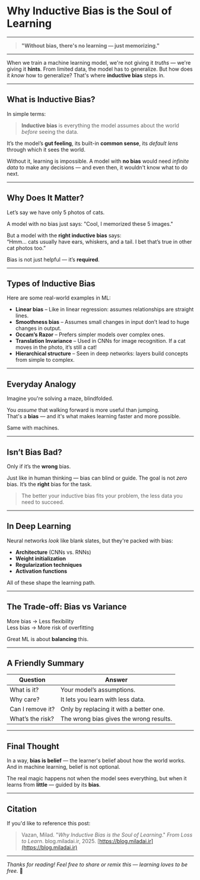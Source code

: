 # Why Inductive Bias is the Soul of Learning


---

> **"Without bias, there's no learning — just memorizing."**

---

When we train a machine learning model, we're not giving it *truths* — we're giving it **hints**. From limited data, the model has to generalize. But how does it *know* how to generalize? That's where **inductive bias** steps in.

---

## What is Inductive Bias?

In simple terms:

> **Inductive bias** is everything the model assumes about the world *before* seeing the data.

It’s the model’s **gut feeling**, its built-in **common sense**, its *default lens* through which it sees the world.

Without it, learning is impossible. A model with **no bias** would need *infinite data* to make any decisions — and even then, it wouldn't know what to do next.

---

## Why Does It Matter?

Let’s say we have only 5 photos of cats.

A model with no bias just says: "Cool, I memorized these 5 images."

But a model with the **right inductive bias** says:  
“Hmm... cats usually have ears, whiskers, and a tail. I bet that’s true in other cat photos too.”

Bias is not just helpful — it’s **required**.

---

## Types of Inductive Bias

Here are some real-world examples in ML:

- **Linear bias** – Like in linear regression: assumes relationships are straight lines.
- **Smoothness bias** – Assumes small changes in input don’t lead to huge changes in output.
- **Occam’s Razor** – Prefers simpler models over complex ones.
- **Translation Invariance** – Used in CNNs for image recognition. If a cat moves in the photo, it’s still a cat!
- **Hierarchical structure** – Seen in deep networks: layers build concepts from simple to complex.

---

## Everyday Analogy

Imagine you're solving a maze, blindfolded.

You *assume* that walking forward is more useful than jumping.  
That's a **bias** — and it's what makes learning faster and more possible.

Same with machines.

---

## Isn’t Bias Bad?

Only if it’s the **wrong** bias.

Just like in human thinking — bias can blind or guide. The goal is not *zero* bias. It’s the **right** bias for the task.

> The better your inductive bias fits your problem, the less data you need to succeed.

---

## In Deep Learning

Neural networks *look* like blank slates, but they're packed with bias:

- **Architecture** (CNNs vs. RNNs)
- **Weight initialization**
- **Regularization techniques**
- **Activation functions**

All of these shape the learning path.

---

## The Trade-off: Bias vs Variance

More bias → Less flexibility  
Less bias → More risk of overfitting

Great ML is about **balancing** this.

---

## A Friendly Summary

| Question | Answer |
|---------|--------|
| What is it? | Your model’s assumptions. |
| Why care? | It lets you learn with less data. |
| Can I remove it? | Only by replacing it with a better one. |
| What’s the risk? | The wrong bias gives the wrong results. |

---

## Final Thought

In a way, **bias is belief** — the learner's belief about how the world works.  
And in machine learning, belief is not optional.

The real magic happens not when the model sees everything, but when it learns from **little** — guided by its **bias**.

---

## Citation

If you'd like to reference this post:

> Vazan, Milad. "*Why Inductive Bias is the Soul of Learning*." *From Loss to Learn*. blog.miladai.ir, 2025. [https://blog.miladai.ir](https://blog.miladai.ir)

---

*Thanks for reading! Feel free to share or remix this — learning loves to be free.* 🚀
